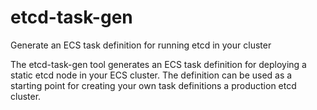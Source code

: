 # etcd-task-gen
Generate an ECS task definition for running etcd in your cluster

The etcd-task-gen tool generates an ECS task definition for deploying a static etcd node in your ECS cluster. The definition can be used as a starting point for creating your own task definitions a production etcd cluster.
